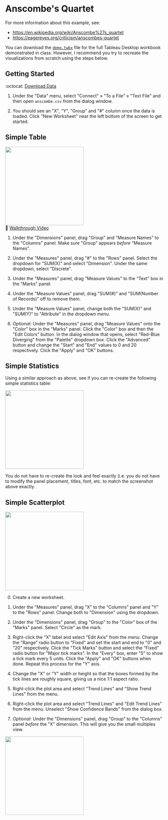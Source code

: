 # Anscombe's Quartet

For more information about this example, see:

- <https://en.wikipedia.org/wiki/Anscombe%27s_quartet>
- <https://eagereyes.org/criticism/anscombes-quartet>

You can download the [`demo.twbx`](demo.twbx) file for the full Tableau Desktop workbook demonstrated in class. However, I recommend you try to recreate the visualizations from scratch using the steps below.

## Getting Started

:octocat: [Download Data](data/anscombe.csv)

1. Under the "Data" menu, select "Connect" » "To a File" » "Text File" and then open `anscombe.csv` from the dialog window.

2. You should see an "X", "Y", "Group" and "#" column once the data is loaded. Click "New Worksheet" near the left bottom of the screen to get started.

## Simple Table

<a href="img/table.png"><img src="https://usf-cs360-2017.github.io/lectures/Anscombe%27s%20Quartet/img/table.png" height="250"></a><br/>
:cinema: [Walkthrough Video](https://youtu.be/tohwAzdmpP8)

1. Under the "Dimensions" panel, drag "Group" and "Measure Names" to the "Columns" panel. Make sure "Group" appears *before* "Measure Names".

2. Under the "Measures" panel, drag "#" to the "Rows" panel. Select the dropdown for "SUM(X)" and select "Dimension". Under the same dropdown, select "Discrete".

3. Under the "Measures" panel, drag "Measure Values" to the "Text" box in the "Marks" panel.

4. Under the "Measure Values" panel, drag "SUM(#)" and "SUM(Number of Records)" off to remove them.

5. Under the "Measure Values" panel, change both the "SUM(X)" and "SUM(Y)" to "Attribute" in the dropdown menu.

6. *Optional:* Under the "Measures" panel, drag "Measure Values" onto the "Color" box in the "Marks" panel. Click the "Color" box and then the "Edit Colors" button. In the dialog window that opens, select "Red-Blue Diverging" from the "Palette" dropdown box. Click the "Advanced" button and change the "Start" and "End" values to 0 and 20 respectively. Click the "Apply" and "OK" buttons.

## Simple Statistics

Using a similar approach as above, see if you can re-create the following simple statistics table:

<a href="img/stats.png"><img src="https://usf-cs360-2017.github.io/lectures/Anscombe%27s%20Quartet/img/stats.png" height="250"></a>

You do not have to re-create the look and feel exactly (i.e. you do not have to modify the panel placement, titles, font, etc. to match the screenshot above exactly.

## Simple Scatterplot

<a href="img/scatter.png"><img src="https://usf-cs360-2017.github.io/lectures/Anscombe%27s%20Quartet/img/scatter.png" height="250"></a>

0. Create a new worksheet.

1. Under the "Measures" panel, drag "X" to the "Columns" panel and "Y" to the "Rows" panel. Change both to "Dimension" using the dropdown.

2. Under the "Dimensions" panel, drag "Group" to the "Color" box of the "Marks" panel. Select "Circle" as the mark.

3. Right-click the "X" label and select "Edit Axis" from the menu. Change the "Range" radio button to "Fixed" and set the start and end to "0" and "20" respectively. Click the "Tick Marks" button and select the "Fixed" radio button for "Major tick marks". In the "Every" box, enter "5" to show a tick mark every 5 units. Click the "Apply" and "OK" buttons when done. Repeat this process for the "Y" axis.

4. Change the "X" or "Y" width or height so that the boxes formed by the tick lines are roughly square, giving us a nice 1:1 aspect ratio.

5. Right-click the plot area and select "Trend Lines" and "Show Trend Lines" from the menu.

6. Right-click the plot area and select "Trend Lines" and "Edit Trend Lines" from the menu. Unselect "Show Confidence Bands" from the dialog box.

7. *Optional:* Under the "Dimensions" panel, drag "Group" to the "Columns" panel *before* the "X" dimension. This will give you the small multiples view.

<a href="img/multiples.png"><img src="https://usf-cs360-2017.github.io/lectures/Anscombe%27s%20Quartet/img/multiples.png" height="250"></a>
